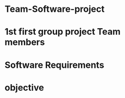 # Team-Software-project
1st first group project
Team members
============



Software Requirements
=====================



objective
=========





